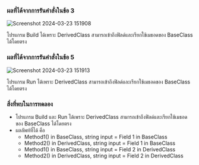 ### ผลที่ได้จากการรันคำสั่งในข้อ 3
![Screenshot 2024-03-23 151908](https://github.com/KanyakornPuengmon/03376836-OOP-2566-Lab-08/assets/144195697/c7b0bf31-60a1-40d3-a358-86aff97dbef0)


โปรแกรม Build ได้เพราะ DerivedClass สามารถเข้าถึงฟิลด์และเรียกใช้เมธอดของ BaseClass ได้โดยตรง

### ผลที่ได้จากการรันคำสั่งในข้อ 5

![Screenshot 2024-03-23 151913](https://github.com/KanyakornPuengmon/03376836-OOP-2566-Lab-08/assets/144195697/1c7084c1-30d7-4abc-84fe-f80c3ab610e5)


โปรแกรม Run ได้เพราะ DerivedClass สามารถเข้าถึงฟิลด์และเรียกใช้เมธอดของ BaseClass ได้โดยตรง

### สิ่งที่พบในการทดลอง
- โปรแกรม Build และ Run ได้เพราะ DerivedClass สามารถเข้าถึงฟิลด์และเรียกใช้เมธอดของ BaseClass ได้โดยตรง
- ผลลัพท์ที่ได้ คือ
  - Method1() in BaseClass, string input = Field 1 in BaseClass 
  - Method2() in DerivedClass, string input = Field 1 in BaseClass 
  - Method1() in BaseClass, string input = Field 2 in DerivedClass 
  - Method2() in DerivedClass, string input = Field 2 in DerivedClass 
